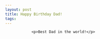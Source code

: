 ```yaml
---
layout: post
title: Happy Birthday Dad!
tags:
---
```



                <p>Best Dad in the world!</p>
